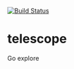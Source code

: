 [![Build Status](https://travis-ci.org/turbolent/telescope.svg?branch=ci)](https://travis-ci.org/turbolent/telescope)

# telescope

Go explore
